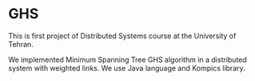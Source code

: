 # GHS

This is first project of Distributed Systems course at the University of Tehran.

We implemented Minimum Spanning Tree GHS algorithm in a distributed system with weighted links. We use Java language and Kompics library.
